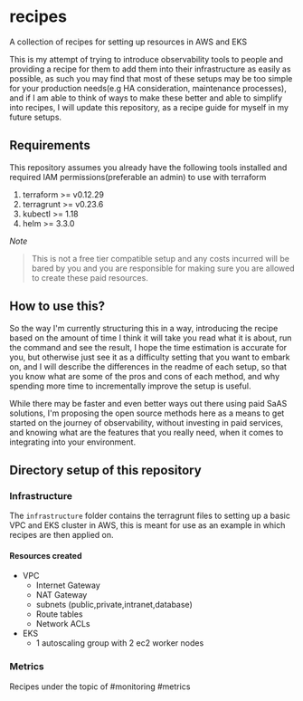 # recipes

A collection of recipes for setting up resources in AWS and EKS

This is my attempt of trying to introduce observability tools to people and providing a recipe for them to add them into their infrastructure as easily as possible, as such you may find that most of these setups may be too simple for your production needs(e.g HA consideration, maintenance processes), and if I am able to think of ways to make these better and able to simplify into recipes, I will update this repository, as a recipe guide for myself in my future setups.

## Requirements

This repository assumes you already have the following tools installed and required IAM permissions(preferable an admin) to use with terraform

1. terraform >= v0.12.29
2. terragrunt >= v0.23.6
3. kubectl >= 1.18
4. helm >= 3.3.0

*Note*

> This is not a free tier compatible setup and any costs incurred will be bared by you and you are responsible for making sure you are allowed to create these paid resources.

## How to use this?

So the way I'm currently structuring this in a way, introducing the recipe based on the amount of time I think it will take you read what it is about, run the command and see the result, I hope the time estimation is accurate for you, but otherwise just see it as a difficulty setting that you want to embark on, and I will describe the differences in the readme of each setup, so that you know what are some of the pros and cons of each method, and why spending more time to incrementally improve the setup is useful.

While there may be faster and even better ways out there using paid SaAS solutions, I'm proposing the open source methods here as a means to get started on the journey of observability, without investing in paid services, and knowing what are the features that you really need, when it comes to integrating into your environment.

## Directory setup of this repository

### Infrastructure
The `infrastructure` folder contains the terragrunt files to setting up a basic VPC and EKS cluster in AWS, this is meant for use as an example in which recipes are then applied on.

#### Resources created

- VPC
  - Internet Gateway
  - NAT Gateway
  - subnets (public,private,intranet,database)
  - Route tables
  - Network ACLs
- EKS
  - 1 autoscaling group with 2 ec2 worker nodes

### Metrics

Recipes under the topic of #monitoring #metrics

